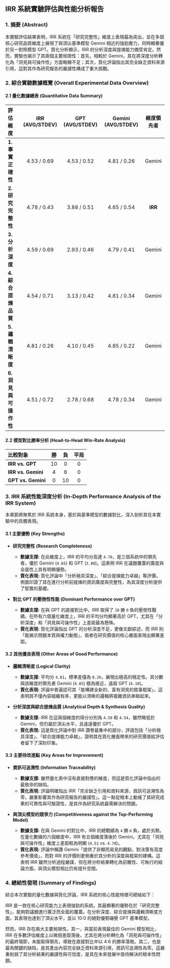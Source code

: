 ## **IRR 系統實驗評估與性能分析報告**

### **1. 摘要 (Abstract)**
本實驗評估結果表明，IRR 系統在「研究完整性」維度上表現最為突出，並在多個核心研究品質維度上展現了與頂尖基準模型 Gemini 相近的強勁實力，同時顯著優於另一對照模型 GPT。質化分析顯示，IRR 的分析深度與提煉能力備受肯定。然而，實驗也揭示了其兩個主要局限性：首先，相較於 Gemini，其在將深度分析轉化為「洞見與可操作性」方面略顯不足；其次，質化評論指出其完全缺乏資料來源引用，這對其作為研究報告的嚴謹性構成了重大挑戰。

### **2. 綜合實驗數據概覽 (Overall Experimental Data Overview)**

#### **2.1 量化數據總表 (Quantitative Data Summary)**
| 評估維度 | IRR (AVG/STDEV) | GPT (AVG/STDEV) | Gemini (AVG/STDEV) | 維度領先者 |
| :--- | :---: | :---: | :---: | :---: |
| **1. 事實正確性** | 4.53 / 0.69 | 4.53 / 0.52 | 4.81 / 0.26 | Gemini |
| **2. 研究完整性** | 4.78 / 0.43 | 3.88 / 0.51 | 4.65 / 0.54 | **IRR** |
| **3. 分析深度** | 4.59 / 0.69 | 2.93 / 0.46 | 4.79 / 0.41 | Gemini |
| **4. 綜合提煉品質**| 4.54 / 0.71 | 3.13 / 0.42 | 4.81 / 0.34 | Gemini |
| **5. 邏輯清晰度** | 4.81 / 0.26 | 4.10 / 0.45 | 4.85 / 0.22 | Gemini |
| **6. 洞見與可操作性**| 4.51 / 0.72 | 2.78 / 0.68 | 4.78 / 0.34 | Gemini |

#### **2.2 模型對比勝率分析 (Head-to-Head Win-Rate Analysis)**
| 比較對象 | 勝 | 負 | 平局 |
| :--- | :-: | :-: | :--: |
| **IRR vs. GPT** | 10 | 0 | 0 |
| **IRR vs. Gemini** | 4 | 6 | 0 |
| **GPT vs. Gemini** | 0 | 10 | 0 |

### **3. IRR 系統性能深度分析 (In-Depth Performance Analysis of the IRR System)**

本章節將聚焦於 IRR 系統本身，基於與基準模型的數據對比，深入剖析其在本實驗中的具體表現。

#### **3.1 主要優勢 (Key Strengths)**
*   **研究完整性 (Research Completeness)**
    *   **數據支撐:** 在此維度上，IRR 的平均分高達 `4.78`，是三個系統中的領先者，優於 Gemini (`4.65`) 和 GPT (`3.88`)。這表明 IRR 在議題覆蓋的廣度與全面性上具有明顯優勢。
    *   **質化表現:** 質化評論中「分析極具深度」、「綜合提煉能力卓越」等評價，側面印證了其在進行分析前提煉的資訊廣度與完整性，為其深度分析提供了堅實的基礎。

*   **對比 GPT 的壓倒性性能 (Dominant Performance over GPT)**
    *   **數據支撐:** 在與 GPT 的直接對比中，IRR 取得了 `10` 勝 `0` 負的壓倒性戰績。在所有六個量化維度上，IRR 的平均分均顯著高於 GPT，尤其在「分析深度」和「洞見與可操作性」上差距最為懸殊。
    *   **質化表現:** 質化評論指出 GPT 的分析深度不足，更像文獻綜述，而 IRR 則「能揭示問題本質與權力動態」，兩者在研究價值的核心層面表現出顯著差距。

#### **3.2 其他優良表現 (Other Areas of Good Performance)**
*   **邏輯清晰度 (Logical Clarity)**
    *   **數據支撐:** 平均分 `4.81`，標準差僅為 `0.26`，展現出極高的穩定性。其分數與該維度的領先者 Gemini (`4.85`) 極為接近，遠超 GPT (`4.10`)。
    *   **質化表現:** 評論中普遍認可其「能構建全新的、富有洞見的敘事框架」，這表明其不僅內容組織有序，更能以清晰的邏輯將複雜資訊串聯起來。

*   **分析深度與綜合提煉品質 (Analytical Depth & Synthesis Quality)**
    *   **數據支撐:** IRR 在這兩個維度的得分分別為 `4.59` 和 `4.54`，雖然略低於 Gemini，但仍屬於頂尖水平，且遠遠優於 GPT。
    *   **質化表現:** 這是質化評論中對 IRR 讚譽最集中的部分，評語包括「分析極具深度」、「綜合提煉能力卓越」，證明其在質化層面帶來的研究價值給評估者留下了深刻印象。

#### **3.3 主要待改進點 (Key Areas for Improvement)**
*   **資訊可追溯性 (Information Traceability)**
    *   **數據支撐:** 雖然量化表中沒有直接對應的維度，但這是質化評論中指出的最致命的缺陷。
    *   **質化表現:** 評論明確指出 IRR「完全缺乏引用和資料來源，資訊可追溯性為零，嚴重影響其作為研究報告的嚴謹性」。這一點從根本上動搖了其研究成果的可靠性與可驗證性，是其作為研究系統最需解決的問題。

*   **與頂尖模型的競爭力 (Competitiveness against the Top-Performing Model)**
    *   **數據支撐:** 在與 Gemini 的對比中，IRR 的總戰績為 `4` 勝 `6` 負，處於劣勢。在量化數據的六個維度中，IRR 有五個維度落後於 Gemini，尤其在「洞見與可操作性」維度上差距較為明顯 (`4.51` vs. `4.78`)。
    *   **質化表現:** 評論中稱讚 Gemini「提供了非顯而易見的觀點，對決策有高度參考價值」，而對 IRR 的評價則更側重於其分析的深度與框架的建構。這表明 IRR 雖然分析過程嚴謹，但在將分析結果轉化為前瞻性、可執行的結論方面，與頂尖模型相比仍有提升空間。

### **4. 總結性發現 (Summary of Findings)**
綜合本次實驗的量化數據與質化評論，IRR 系統的核心性能特徵可總結如下：

IRR 是一款在核心研究能力上表現強勁的系統。其最顯著的優勢在於「研究完整性」，能夠對議題進行廣泛而全面的覆蓋。在分析深度、綜合提煉與邏輯清晰度方面，其表現也達到了頂尖水平，並以 10:0 的絕對優勢碾壓 GPT 基準模型。

然而，IRR 存在兩大主要局限性。其一，與當前表現最佳的 Gemini 模型相比，IRR 在多數評估維度上以微弱差距落後，尤其在將分析轉化為「洞見與可操作性」的最終環節，未能取得領先，導致在直接對比中以 4:6 的勝率落敗。其二，也是最為關鍵的缺陷，是其產出內容完全缺乏資料來源引用，資訊可追溯性為零。這嚴重削弱了其分析結果的嚴謹性與可信度，是其在未來發展中亟待解決的根本性問題。